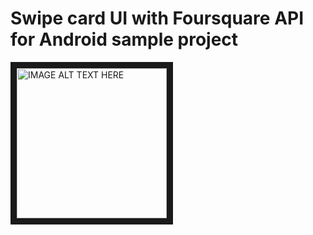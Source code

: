 # Swipe card UI with Foursquare API for Android sample project

<a href="https://www.youtube.com/watch?v=1RBs7V72MF8&t=7s
" target="_blank"><img src="https://github.com/Taishi-Y/walker/blob/master/images/food.png?raw=true" 
alt="IMAGE ALT TEXT HERE" width="240" border="10" /></a>

